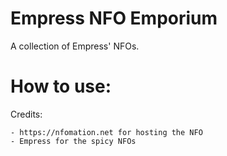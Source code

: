 # Empress NFO Emporium
A collection of Empress' NFOs.

# How to use:

Credits:

    - https://nfomation.net for hosting the NFO
    - Empress for the spicy NFOs

